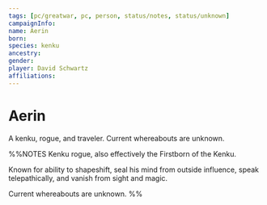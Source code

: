 ```yaml
---
tags: [pc/greatwar, pc, person, status/notes, status/unknown]
campaignInfo:
name: Aerin
born:
species: kenku
ancestry:
gender:
player: David Schwartz
affiliations:
---
```

# Aerin

A kenku, rogue, and traveler. Current whereabouts are unknown. 

%%NOTES
Kenku rogue, also effectively the Firstborn of the Kenku.

Known for ability to shapeshift, seal his mind from outside influence, speak telepathically, and vanish from sight and magic.

Current whereabouts are unknown.
%%